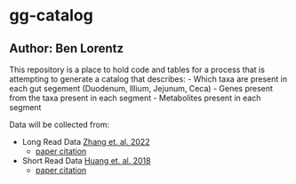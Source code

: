 # gg-catalog
## Author: Ben Lorentz

This repository is a place to hold code and tables for a process that is attempting to generate a catalog that describes:
    - Which taxa are present in each gut segement (Duodenum, Illium, Jejunum, Ceca)
    - Genes present from the taxa present in each segment
    - Metabolites present in each segment

Data will be collected from:
- Long Read Data [Zhang et. al. 2022](ftp://ftp.agis.org.cn/∼fanwei/Chicken_gut_metagenome_Hifi/.) 
    - [paper citation](https://www.ncbi.nlm.nih.gov/pmc/articles/PMC9673493/)
- Short Read Data [Huang et. al. 2018](ftp://ftp.agis.org.cn/~fanwei/Chicken_gut_metagenome) 
    - [paper citation](https://www.ncbi.nlm.nih.gov/pmc/articles/PMC6260706/)
